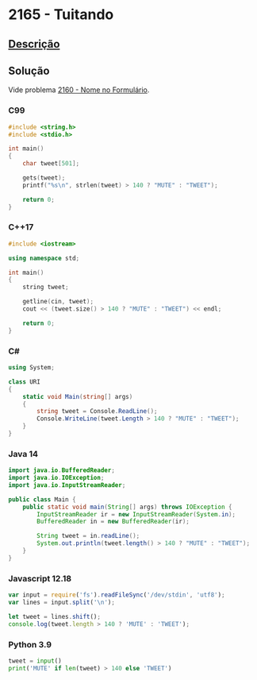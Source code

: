 # 2165 - Tuitando

## [Descrição](https://www.beecrowd.com.br/judge/pt/problems/view/2165)

## Solução

Vide problema [2160 - Nome no Formulário](../2160/README.md).

### C99

```c
#include <string.h>
#include <stdio.h>

int main()
{
    char tweet[501];

    gets(tweet);
    printf("%s\n", strlen(tweet) > 140 ? "MUTE" : "TWEET");

    return 0;
}
```

### C++17

```cpp
#include <iostream>

using namespace std;

int main()
{
    string tweet;

    getline(cin, tweet);
    cout << (tweet.size() > 140 ? "MUTE" : "TWEET") << endl;

    return 0;
}
```

### C#

```cs
using System;

class URI
{
    static void Main(string[] args)
    {
        string tweet = Console.ReadLine();
        Console.WriteLine(tweet.Length > 140 ? "MUTE" : "TWEET");
    }
}
```

### Java 14

```java
import java.io.BufferedReader;
import java.io.IOException;
import java.io.InputStreamReader;

public class Main {
    public static void main(String[] args) throws IOException {
        InputStreamReader ir = new InputStreamReader(System.in);
        BufferedReader in = new BufferedReader(ir);

        String tweet = in.readLine();
        System.out.println(tweet.length() > 140 ? "MUTE" : "TWEET");
    }
}
```

### Javascript 12.18

```js
var input = require('fs').readFileSync('/dev/stdin', 'utf8');
var lines = input.split('\n');

let tweet = lines.shift();
console.log(tweet.length > 140 ? 'MUTE' : 'TWEET');
```

### Python 3.9

```py
tweet = input()
print('MUTE' if len(tweet) > 140 else 'TWEET')
```